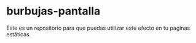 # burbujas-pantalla
Este es un repositorio para que puedas utilizar este efecto  en tu paginas estáticas.
